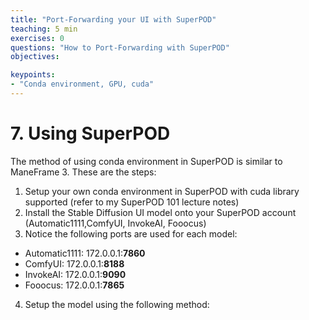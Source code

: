 ```yaml
---
title: "Port-Forwarding your UI with SuperPOD"
teaching: 5 min
exercises: 0
questions: "How to Port-Forwarding with SuperPOD"
objectives:

keypoints:
- "Conda environment, GPU, cuda"
---
```

# 7. Using SuperPOD 

The method of using conda environment in SuperPOD is similar to ManeFrame 3. These are the steps:

1. Setup your own conda environment in SuperPOD with cuda library supported (refer to my SuperPOD 101 lecture notes)
2. Install the Stable Diffusion UI model onto your SuperPOD account (Automatic1111,ComfyUI, InvokeAI, Fooocus)
3. Notice the following ports are used for each model:
  - Automatic1111: 172.0.0.1:**7860**
  - ComfyUI:       172.0.0.1:**8188**
  - InvokeAI:      172.0.0.1:**9090**
  - Fooocus:       172.0.0.1:**7865**
4. Setup the model using the following method:
